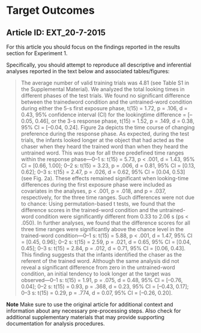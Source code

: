# Target Outcomes## Article ID: EXT_20-7-2015For this article you should focus on the findings reported in the results section for Experiment 1.Specifically, you should attempt to reproduce all descriptive and inferential analyses reported in the text below and associated tables/figures:> The average number of valid training trials was 4.81 (seeTable S1 in the Supplemental Material). We analyzed thetotal looking times in different phases of the test trials.We found no significant difference between the trainedwordcondition and the untrained-word condition duringeither the 5-s first exposure phase, t(15) = 1.72, p = .106,d = 0.43, 95% confidence interval (CI) for the lookingtimedifference = [–0.05, 0.46], or the 3-s response phase,t(15) = 1.52, p = .149, d = 0.38, 95% CI = [–0.04, 0.24].Figure 2a depicts the time course of changing preferenceduring the response phase. As expected, during thetest trials, the infants looked longer at the object that hadacted as the chaser when they heard the trained wordthan when they heard the untrained word. This was truefor all three predefined time ranges within the responsephase—0–1 s: t(15) = 5.73, p < .001, d = 1.43, 95% CI =[0.66, 1.00]; 0–2 s: t(15) = 3.23, p = .006, d = 0.81, 95%CI = [0.13, 0.62]; 0–3 s: t(15) = 2.47, p = .026, d = 0.62,95% CI = [0.04, 0.53] (see Fig. 2a). These effects remainedsignificant when looking-time differences during the firstexposure phase were included as covariates in the analyses,p < .001, p = .018, and p = .037, respectively, for thethree time ranges. Such differences were not due tochance: Using permutation-based t tests, we found thatthe difference scores in the trained-word condition andthe untrained-word condition were significantly differentfrom 0.33 to 2.06 s (ps < .050).In further analyses, we found that the difference scoresfor all three time ranges were significantly above thechance level in the trained-word condition—0–1 s: t(15) =5.88, p < .001, d = 1.47, 95% CI = [0.45, 0.96]; 0–2 s:t(15) = 2.59, p = .021, d = 0.65, 95% CI = [0.04, 0.45];0–3 s: t(15) = 2.84, p = .012, d = 0.71, 95% CI = [0.06,0.43]. This finding suggests that the infants identified thechaser as the referent of the trained word. Although thesame analysis did not reveal a significant difference fromzero in the untrained-word condition, an initial tendencyto look longer at the target was observed—0–1 s: t(15) =1.91, p = .075, d = 0.48, 95% CI = [–0.76, 0.04]; 0–2 s:t(15) = 0.93, p = .368, d = 0.23, 95% CI = [–0.43, 0.17];0–3 s: t(15) = 0.29, p = .774, d = 0.07, 95% CI = [–0.26,0.20].**Note**Make sure to use the original article for additional context and information about any necessary pre-processing steps. Also check for additional supplementary materials that may provide supporting documentation for analysis procedures.